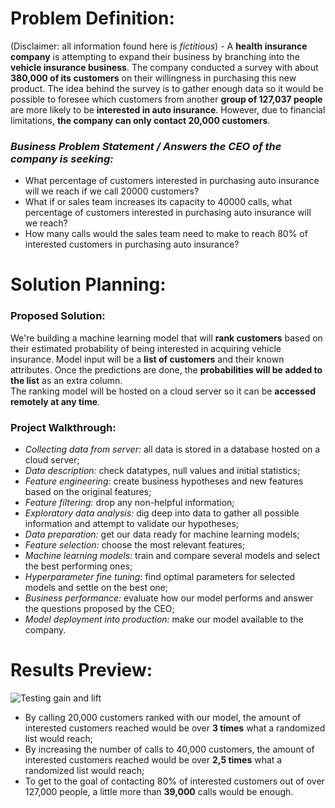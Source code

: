 # **Problem Definition:**

(Disclaimer: all information found here is _fictitious_) - A **health insurance company** is attempting to expand their business by branching into the **vehicle insurance business**. The company conducted a survey with about **380,000 of its customers** on their willingness in purchasing this new product. The idea behind the survey is to gather enough data so it would be possible to foresee which customers from another **group of 127,037 people** are more likely to be **interested in auto insurance**. However, due to financial limitations, **the company can only contact 20,000 customers**.

### **_Business Problem Statement / Answers the CEO of the company is seeking:_**
- What percentage of customers interested in purchasing auto insurance will we reach if we call 20000 customers?
- What if or sales team increases its capacity to 40000 calls, what percentage of customers interested in purchasing auto insurance will we reach?
- How many calls would the sales team need to make to reach 80% of interested customers in purchasing auto insurance?

# **Solution Planning:**

### **Proposed Solution:** 
We're building a machine learning model that will **rank customers** based on their estimated probability of being interested in acquiring vehicle insurance. Model input will be a **list of customers** and their known attributes. Once the predictions are done, the **probabilities will be added to the list** as an extra column. <br>
The ranking model will be hosted on a cloud server so it can be **accessed remotely at any time**.

### **Project Walkthrough:**
- _Collecting data from server:_ all data is stored in a database hosted on a cloud server;
- _Data description:_ check datatypes, null values and initial statistics;
- _Feature engineering:_ create business hypotheses and new features based on the original features;
- _Feature filtering:_ drop any non-helpful information;
- _Exploratory data analysis:_ dig deep into data to gather all possible information and attempt to validate our hypotheses;
- _Data preparation:_ get our data ready for machine learning models;
- _Feature selection:_ choose the most relevant features;
- _Machine learning models:_ train and compare several models and select the best performing ones;
- _Hyperparameter fine tuning:_ find optimal parameters for selected models and settle on the best one;
- _Business performance:_ evaluate how our model performs and answer the questions proposed by the CEO;
- _Model deployment into production:_ make our model available to the company.

# **Results Preview:**

![Testing gain and lift](https://user-images.githubusercontent.com/76906524/130846420-517ba554-4ace-4ab1-a5ca-0a8fd19a0d93.png)


- By calling 20,000 customers ranked with our model, the amount of interested customers reached would be over **3 times** what a randomized list would reach;
- By increasing the number of calls to 40,000 customers, the amount of interested customers reached would be over **2,5 times** what a randomized list would reach;
- To get to the goal of contacting 80% of interested customers out of over 127,000 people, a little more than **39,000** calls would be enough.
